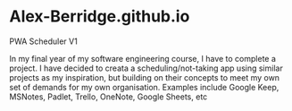 # Alex-Berridge.github.io
PWA Scheduler V1

In my final year of my software engineering course, I have to complete a project. 
I have decided to creata a scheduling/not-taking app using similar projects as my inspiration, but building on their concepts
to meet my own set of demands for my own organisation. Examples include Google Keep, MSNotes, Padlet, Trello, OneNote, Google Sheets, etc